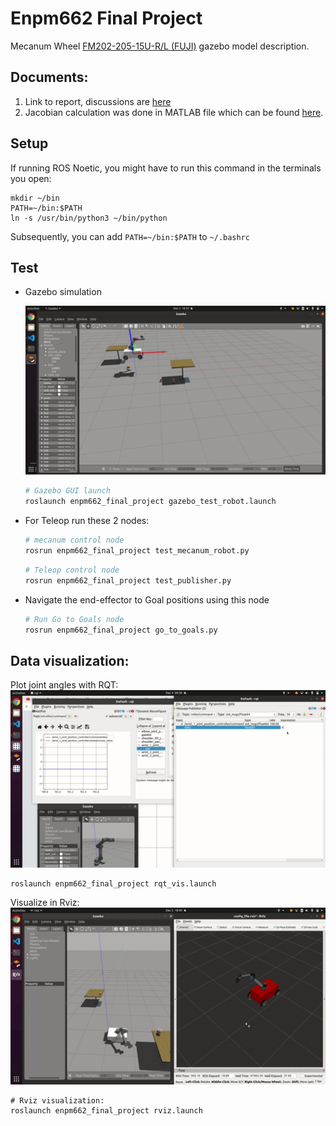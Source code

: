# Enpm662 Final Project

Mecanum Wheel [FM202-205-15U-R/L (FUJI)](http://www.fuji-bearing.com/japanese/products/conveyor/conveyor0408.html)
gazebo model description.

## Documents:
1. Link to report, discussions are [here](https://drive.google.com/drive/folders/1Rp32GsWSPNQBrzzu0iJeZsF_Ti1MLDRo?usp=sharing)
2. Jacobian calculation was done in MATLAB file which can be found [here](assets/).
## Setup
If running ROS Noetic, you might have to run this command in the terminals you open:
```
mkdir ~/bin
PATH=~/bin:$PATH
ln -s /usr/bin/python3 ~/bin/python
```
Subsequently, you can add `PATH=~/bin:$PATH` to `~/.bashrc`

## Test

- Gazebo simulation

  ![mecanum_robot](assets/3goals.gif)

  ```bash
  # Gazebo GUI launch
  roslaunch enpm662_final_project gazebo_test_robot.launch
  ```
- For Teleop run these 2 nodes:
  ```bash
  # mecanum control node
  rosrun enpm662_final_project test_mecanum_robot.py
  ```

  ```bash
  # Teleop control node
  rosrun enpm662_final_project test_publisher.py
  ```

- Navigate the end-effector to Goal positions using this node
  ```bash
  # Run Go to Goals node
  rosrun enpm662_final_project go_to_goals.py
  ```

## Data visualization:
Plot joint angles with RQT:
![Rviz](assets/PID.gif)
```
roslaunch enpm662_final_project rqt_vis.launch  
```

Visualize in Rviz:
![Rviz](assets/rviz.gif)
```
# Rviz visualization:
roslaunch enpm662_final_project rviz.launch
```